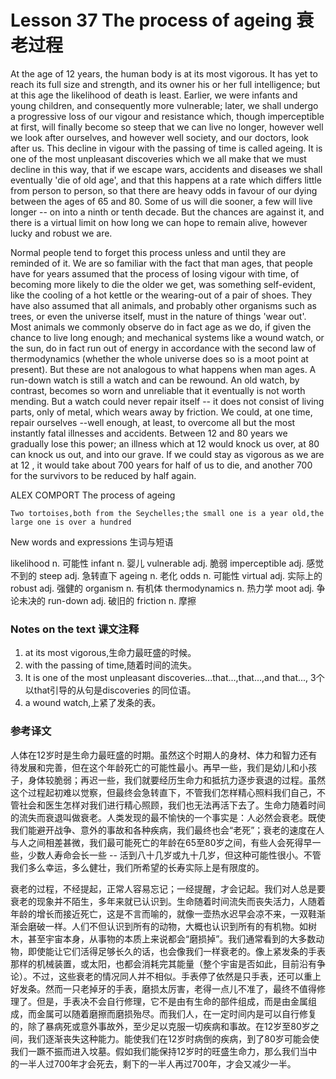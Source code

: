 # Lesson 37 The process of ageing 衰老过程
At the age of 12 years, the human body is at its most vigorous. It has yet to reach its full size and strength, and its owner his or her full intelligence; but at this age the likelihood of death is least. Earlier, we were infants and young children, and consequently more vulnerable; later, we shall undergo a progressive loss of our vigour and resistance which, though imperceptible at first, will finally become so steep that we can live no longer, however well we look after ourselves, and however well society, and our doctors, look after us. This decline in vigour with the passing of time is called ageing. It is one of the most unpleasant discoveries which we all make that we must decline in this way, that if we escape wars, accidents and diseases we shall eventually 'die of old age', and that this happens at a rate which differs little from person to person, so that there are heavy odds in favour of our dying between the ages of 65 and 80. Some of us will die sooner, a few will live longer -- on into a ninth or tenth decade. But the chances are against it, and there is a virtual limit on how long we can hope to remain alive, however lucky and robust we are.

Normal people tend to forget this process unless and until they are reminded of it. We are so familiar with the fact that man ages, that people have for years assumed that the process of losing vigour with time, of becoming more likely to die the older we get, was something self-evident, like the cooling of a hot kettle or the wearing-out of a pair of shoes. They have also assumed that all animals, and probably other organisms such as trees, or even the universe itself, must in the nature of things 'wear out'. Most animals we commonly observe do in fact age as we do, if given the chance to live long enough; and mechanical systems like a wound watch, or the sun, do in fact run out of energy in accordance with the second law of thermodynamics (whether the whole universe does so is a moot point at present). But these are not analogous to what happens when man ages. A run-down watch is still a watch and can be rewound. An old watch, by contrast, becomes so worn and unreliable that it eventually is not worth mending. But a watch could never repair itself -- it does not consist of living parts, only of metal, which wears away by friction. We could, at one time, repair ourselves --well enough, at least, to overcome all but the most instantly fatal illnesses and accidents. Between 12 and 80 years we gradually lose this power; an illness which at 12 would knock us over, at 80 can knock us out, and into our grave. If we could stay as vigorous as we are at 12 , it would take about 700 years for half of us to die, and another 700 for the survivors to be reduced by half again.

ALEX COMPORT The process of ageing
	
	
	Two tortoises,both from the Seychelles;the small one is a year old,the large one is over a hundred

New words and expressions 生词与短语

likelihood n. 可能性
	infant n. 婴儿
	vulnerable adj. 脆弱
	imperceptible adj. 感觉不到的
	steep adj. 急转直下
	ageing n. 老化
	odds n. 可能性
	virtual adj. 实际上的
	robust adj. 强健的
	organism n. 有机体
	thermodynamics n. 热力学
	moot adj. 争论未决的
	run-down adj. 破旧的
	friction n. 摩擦

### Notes on the text 课文注释

1. at its most vigorous,生命力最旺盛的时候。
2. with the passing of time,随着时间的流失。
3. It is one of the most unpleasant discoveries...that...,that...,and that..., 3个以that引导的从句是discoveries 的同位语。
4. a wound watch,上紧了发条的表。

### 参考译文

人体在12岁时是生命力最旺盛的时期。虽然这个时期人的身材、体力和智力还有待发展和完善，但在这个年龄死亡的可能性最小。再早一些，我们是幼儿和小孩子，身体较脆弱；再迟一些，我们就要经历生命力和抵抗力逐步衰退的过程。虽然这个过程起初难以觉察，但最终会急转直下，不管我们怎样精心照料我们自己，不管社会和医生怎样对我们进行精心照顾，我们也无法再活下去了。生命力随着时间的流失而衰退叫做衰老。人类发现的最不愉快的一个事实是：人必然会衰老。既使我们能避开战争、意外的事故和各种疾病，我们最终也会“老死”；衰老的速度在人与人之间相差甚微，我们最可能死亡的年龄在65至80岁之间，有些人会死得早一些，少数人寿命会长一些 -- 活到八十几岁或九十几岁，但这种可能性很小。不管我们多么幸运，多么健壮，我们所希望的长寿实际上是有限度的。

衰老的过程，不经提起，正常人容易忘记；一经提醒，才会记起。我们对人总是要衰老的现象并不陌生，多年来就已认识到。生命随着时间流失而丧失活力，人随着年龄的增长而接近死亡，这是不言而喻的，就像一壶热水迟早会凉不来，一双鞋渐渐会磨破一样。人们不但认识到所有的动物，大概也认识到所有的有机物。如树木，甚至宇宙本身，从事物的本质上来说都会“磨损掉”。我们通常看到的大多数动物，即使能让它们活得足够长久的话，也会像我们一样衰老的。像上紧发条的手表那样的机械装置，或太阳，也都会消耗完其能量（整个宇宙是否如此，目前沿有争论）。不过，这些衰老的情况同人并不相似。手表停了依然是只手表，还可以重上好发条。然而一只老掉牙的手表，磨损太厉害，老得一点儿不准了，最终不值得修理了。但是，手表决不会自行修理，它不是由有生命的部件组成，而是由金属组成，而金属可以随着磨擦而磨损殆尽。而我们人，在一定时间内是可以自行修复的，除了暴病死或意外事故外，至少足以克服一切疾病和事故。在12岁至80岁之间，我们逐渐丧失这种能力。能使我们在12岁时病倒的疾病，到了80岁可能会使我们一蹶不振而进入坟墓。假如我们能保持12岁时的旺盛生命力，那么我们当中的一半人过700年才会死去，剩下的一半人再过700年，才会又减少一半。

